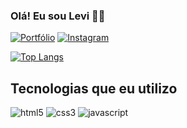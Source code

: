 ### Olá! Eu sou Levi 👋🏻

[![Portfólio](https://img.shields.io/badge/website-000000?style=for-the-badge&logo=About.me&logoColor=white)](https://levil9490.github.io/portfolio-levi-lima/)
[![Instagram](https://img.shields.io/badge/Instagram-E4405F?style=for-the-badge&logo=instagram&logoColor=white)](https://www.instagram.com/levil.ma/)

[![Top Langs](https://github-readme-stats.vercel.app/api/top-langs/?username=Levil9490&layout=compact)](https://github.com/Levil9490)

## Tecnologias que eu utilizo

<div style="display: inline_block">
  <img alt="html5" src="https://img.shields.io/badge/HTML5-E34F26?style=for-the-badge&logo=html5&logoColor=white"/>
  <img alt="css3" src="https://img.shields.io/badge/CSS3-1572B6?style=for-the-badge&logo=css3&logoColor=white"/>
  <img alt="javascript" src="https://img.shields.io/badge/JavaScript-F7DF1E?style=for-the-badge&logo=javascript&logoColor=black"/>
</div>
